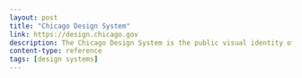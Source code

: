 ```yaml
---
layout: post
title: "Chicago Design System"
link: https://design.chicago.gov
description: The Chicago Design System is the public visual identity of the City of Chicago. It is an inclusive, equitable, cost saving system for City communication and for public use to show civic pride.
content-type: reference
tags: [design systems]
---
```

